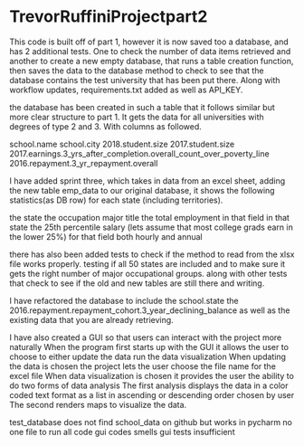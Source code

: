 # TrevorRuffiniProjectpart2

This code is built off of part 1, however it is now saved too a database, and has 2 additional tests. One to check the number of data items retrieved and another to create a new 
empty database, that runs a table creation function, then saves the data to the database method to check to see that the database contains the test university that has been put 
there. Along with workflow updates, requirements.txt added as well as API_KEY.

the database has been created in such a table that it follows similar but more clear structure to part 1.
It gets the data for all universities with degrees of type 2 and 3.
With columns as followed.

school.name
school.city
2018.student.size
2017.student.size
2017.earnings.3_yrs_after_completion.overall_count_over_poverty_line
2016.repayment.3_yr_repayment.overall

I have added sprint three, which takes in data from an excel sheet, adding the new table emp_data to our original database, it shows the following statistics(as DB row)
for each state (including territories).

the state
the occupation major title
the total employment in that field in that state
the 25th percentile salary (lets assume that most college grads earn in the lower 25%) for that field both hourly and annual

there has also been added tests to check if the method to read from the xlsx file works properly.
testing if all 50 states are included and to make sure it gets the right number of major occupational groups.
along with other tests that check to see if the old and new tables are still there and writing.

I have refactored the database to include
the school.state
the 2016.repayment.repayment_cohort.3_year_declining_balance
as well as the existing data that you are already retrieving.

I have also created a GUI so that users can interact with the project more naturally
When the program first starts up with the GUI it allows the user to choose to either
update the data
run the data visualization
When updating the data is chosen
the project lets the user choose the file name for the excel file
When data visualization is chosen
it provides the user the ability to do two forms of data analysis
The first analysis displays the data in a color coded text format as a list in ascending or descending order  chosen by user
The second renders maps to visualize the data.

test_database does not find school_data on github but works in pycharm
no one file to run all code 
gui codes smells 
gui tests insufficient

